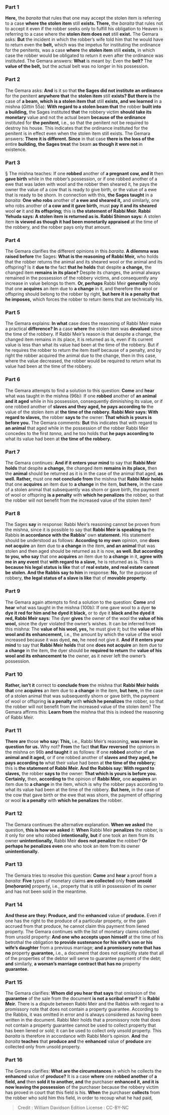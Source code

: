 
### Part 1
<b>Here,</b> the <i>baraita</i> that rules that one may accept the stolen item is referring to a case <b>where the stolen item</b> still <b>exists. There,</b> the <i>baraita</i> that rules not to accept it even if the robber seeks only to fulfill his obligation to Heaven is referring to a case where the <b>stolen item does not</b> still <b>exist.</b> The Gemara asks: <b>But</b> the incident in which the robber’s wife told him that he would have to return even the <b>belt,</b> which was the impetus for instituting the ordinance for the penitents, was a case <b>where</b> the <b>stolen item</b> still <b>exists,</b> in which case the robber would be obligated to return it even after the ordinance was instituted. The Gemara answers: <b>What</b> is meant by: Even the <b>belt?</b> The <b>value of the belt,</b> but the actual belt was no longer in his possession.

### Part 2
The Gemara asks: <b>And</b> is it so that <b>the Sages did not institute an ordinance</b> for the penitent <b>anywhere that</b> the <b>stolen item</b> still <b>exists? But there is</b> the case of <b>a beam, which is a stolen item that</b> still <b>exists, and we learned</b> in a mishna (<i>Gittin</i> 55a): <b>With regard to a stolen beam that</b> the robber <b>built into a building,</b> the Sages instituted <b>that</b> the robbery victim <b>should take its monetary</b> value and not the actual beam <b>because of the ordinance</b> instituted for <b>the penitent,</b> i.e., so that the penitent not be required to destroy his house. This indicates that the ordinance instituted for the penitent is in effect even when the stolen item still exists. The Gemara answers: <b>There it is different. Since</b> in that case <b>there is the loss of the</b> entire <b>building, the Sages treat</b> the beam <b>as though it were not</b> in existence.

### Part 3
§ The mishna teaches: If one <b>robbed</b> another of <b>a pregnant cow, and it</b> then <b>gave birth</b> while in the robber’s possession, or if one robbed another of a ewe that was laden with wool and the robber then sheared it, he pays the owner the value of a cow that is ready to give birth, or the value of a ewe that is ready to be shorn. In connection with this, <b>the Sages taught</b> in a <i>baraita</i>: <b>One who robs</b> another of <b>a ewe and sheared it,</b> and similarly, one who robs another of <b>a cow and it gave birth,</b> must <b>pay it and its sheared</b> wool <b>or</b> it and <b>its offspring;</b> this is <b>the statement of Rabbi Meir. Rabbi Yehuda says: A stolen item is returned as is. Rabbi Shimon says:</b> A stolen item <b>is viewed as though it had been monetarily appraised</b> at the time of the robbery, and the robber pays only that amount.

### Part 4
The Gemara clarifies the different opinions in this <i>baraita</i>. <b>A dilemma was raised before</b> the Sages: <b>What is the reasoning of Rabbi Meir,</b> who holds that the robber returns the animal and its sheared wool or the animal and its offspring? Is it <b>due to</b> the fact <b>that he holds</b> that despite <b>a change,</b> the changed item <b>remains in its place?</b> Despite its changes, the animal always remained in the possession of the robbery victims, and consequently any increase in value belongs to them. <b>Or, perhaps</b> Rabbi Meir <b>generally</b> holds that one <b>acquires</b> an item due to <b>a change</b> in it, and therefore the wool or offspring should belong to the robber by right, <b>but here it is a penalty that he imposes,</b> which forces the robber to return items that are technically his.

### Part 5
The Gemara explains: <b>In what</b> case does the reasoning of Rabbi Meir make a practical <b>difference? In</b> a case <b>where</b> the stolen item was <b>devalued</b> since the time of the robbery. If Rabbi Meir’s reason is that despite a change, the changed item remains in its place, it is returned as is, even if its current value is less than what its value had been at the time of the robbery. But if he requires the robber to return the item itself because of a penalty, and by right the robber acquired the animal due to the change, then in this case, where the value decreased, the robber would be required to return what its value had been at the time of the robbery.

### Part 6
The Gemara attempts to find a solution to this question: <b>Come</b> and <b>hear</b> what was taught in the mishna (96b): If one <b>robbed</b> another of <b>an animal and it aged</b> while in his possession, consequently diminishing its value, or if one robbed another of <b>slaves and they aged, he pays according to</b> the value of the stolen item at <b>the time of the robbery. Rabbi Meir says: With regard to slaves,</b> the robber <b>says to</b> the owner: <b>That which is yours is before you.</b> The Gemara comments: <b>But</b> this indicates that with regard to <b>an animal</b> that aged while in the possession of the robber Rabbi Meir concedes to the first <i>tanna</i>, and he too holds that <b>he pays according to</b> what its value had been at <b>the time of the robbery.</b>

### Part 7
The Gemara continues: <b>And if it enters your mind</b> to say that <b>Rabbi Meir holds</b> that despite <b>a change,</b> the changed item <b>remains in its place,</b> then the <b>animal</b> should be returned as it is in the case of the animal that aged, <b>as well. Rather,</b> must one <b>not conclude from</b> the mishna that <b>Rabbi Meir holds</b> that one <b>acquires</b> an item due to <b>a change</b> in the item, <b>but here,</b> in the case of a stolen animal that subsequently was shorn or gave birth, the payment of wool or offspring <b>is a penalty</b> with <b>which he penalizes</b> the robber, so that the robber will not benefit from the increased value of the stolen item?

### Part 8
The Sages <b>say</b> in response: Rabbi Meir’s reasoning cannot be proven from the mishna, since it is possible to say that <b>Rabbi Meir is speaking to</b> the Rabbis <b>in accordance with the Rabbis’</b> own <b>statement.</b> His statement should be understood as follows: <b>According to my own</b> opinion, one <b>does not acquire</b> an item due to <b>a change</b> in the item, <b>and an animal</b> that was stolen and then aged should be returned as it is now, <b>as well. But according to you, who say</b> that one <b>acquires</b> an item due to <b>a change</b> in it, <b>agree with me in any event</b> that <b>with regard to a slave,</b> he is returned as is. This is <b>because his legal status is like</b> that of <b>real estate, and real estate cannot be stolen. And the Rabbis say to him</b> in response: <b>No,</b> for the purpose of robbery, <b>the legal status of a slave is like</b> that of <b>movable property.</b>

### Part 9
The Gemara again attempts to find a solution to the question: <b>Come</b> and <b>hear</b> what was taught in the mishna (100b): If one gave wool to a dyer <b>to dye it red for him and he dyed it black,</b> or to dye it <b>black and he dyed it red, Rabbi Meir says:</b> The dyer <b>gives</b> the owner of the wool the <b>value of his wool,</b> since the dyer violated the owner’s wishes. It can be inferred from this mishna: The <b>value of his wool, yes,</b> he must give it; but the <b>value of his wool and its enhancement,</b> i.e., the amount by which the value of the wool increased because it was dyed, <b>no,</b> he need not give it. <b>And if it enters your mind</b> to say that <b>Rabbi Meir holds</b> that one <b>does not acquire</b> an item due to <b>a change</b> in the item, the dyer should be <b>required to return</b> the <b>value of his wool and its enhancement to</b> the owner, as it never left the owner’s possession.

### Part 10
<b>Rather, isn’t it</b> correct to <b>conclude from</b> the mishna that <b>Rabbi Meir holds that</b> one <b>acquires</b> an item due to <b>a change</b> in the item, <b>but here,</b> in the case of a stolen animal that was subsequently shorn or gave birth, the payment of wool or offspring <b>is a penalty</b> with <b>which he penalizes</b> the robber, so that the robber will not benefit from the increased value of the stolen item? The Gemara affirms this: <b>Learn from</b> the mishna that this is indeed the reasoning of Rabbi Meir.

### Part 11
<b>There are</b> those <b>who say: This,</b> i.e., Rabbi Meir’s reasoning, <b>was never in question for us.</b> Why not? <b>From</b> the fact <b>that Rav reversed</b> the opinions in the mishna on 96b <b>and taught</b> it as follows: If one <b>robbed</b> another of <b>an animal and it aged,</b> or if one robbed another of <b>slaves and they aged, he pays according to</b> what their value had been at <b>the time of the robbery;</b> this is <b>the statement of Rabbi Meir. And the Rabbis say: With regard to slaves,</b> the robber <b>says to</b> the owner: <b>That which is yours is before you. Certainly,</b> then, <b>according to</b> the opinion of <b>Rabbi Meir,</b> one <b>acquires</b> an item due to <b>a change</b> in the item, which is why the robber pays according to what its value had been at the time of the robbery. <b>But here,</b> in the case of the cow that gave birth or the ewe that was shorn, the payment of offspring or wool <b>is a penalty</b> with <b>which he penalizes</b> the robber.

### Part 12
The Gemara continues the alternative explanation. <b>When we asked</b> the question, <b>this is how we asked</b> it: <b>When</b> Rabbi Meir <b>penalizes</b> the robber, is it only for one who robbed <b>intentionally, but</b> if one took an item from its owner <b>unintentionally,</b> Rabbi Meir <b>does not penalize</b> the robber? <b>Or perhaps he penalizes even</b> one who took an item from its owner <b>unintentionally.</b>

### Part 13
The Gemara tries to resolve this question: <b>Come</b> and <b>hear</b> a proof from a <i>baraita</i>: <b>Five</b> types of monetary claims <b>are collected</b> only <b>from unsold [<i>meḥorarin</i>]</b> property, i.e., property that is still in possession of its owner and has not been sold in the meantime.

### Part 14
<b>And these are they: Produce, and</b> the <b>enhanced</b> value of <b>produce.</b> Even if one has the right to the produce of a particular property, or the gain accrued from that produce, he cannot claim this payment from liened property. The Gemara continues with the list of monetary claims collected from unsold property: <b>And one who accepts upon himself</b> at the time of his betrothal the obligation <b>to provide sustenance for his wife’s son or his wife’s daughter</b> from a previous marriage; <b>and a promissory note that has no</b> property <b>guarantee,</b> i.e., a document that does not explicitly state that all of the properties of the debtor will serve to guarantee payment of the debt; <b>and</b> similarly, <b>a woman’s marriage contract that has no</b> property <b>guarantee.</b>

### Part 15
The Gemara clarifies: <b>Whom did you hear that says</b> that omission of the <b>guarantee</b> of the sale from the document <b>is not a scribal error?</b> It is <b>Rabbi Meir.</b> There is a dispute between Rabbi Meir and the Rabbis with regard to a promissory note that does not contain a property guarantee. According to the Rabbis, it was omitted in error and is always considered as having been written in the document. Rabbi Meir holds that a promissory note that does not contain a property guarantee cannot be used to collect property that has been liened or sold; it can be used to collect only unsold property. This <i>baraita</i> is therefore in accordance with Rabbi Meir’s opinion. <b>And</b> the <i>baraita</i> <b>teaches</b> that <b>produce and</b> the <b>enhanced</b> value of <b>produce</b> are collected only from unsold property.

### Part 16
The Gemara clarifies: <b>What are the circumstances</b> in which he collects the <b>enhanced</b> value of <b>produce?</b> It is a case <b>where</b> one <b>robbed another</b> of <b>a field, and</b> then <b>sold it to another, and</b> the purchaser <b>enhanced it, and it is now leaving the possession</b> of the purchaser because the robbery victim has proved in court that this field is his. <b>When</b> the purchaser <b>collects</b> from the robber who sold him this field, in order to recoup what he had paid,

>Credit : William Davidson Edition
>License : CC-BY-NC